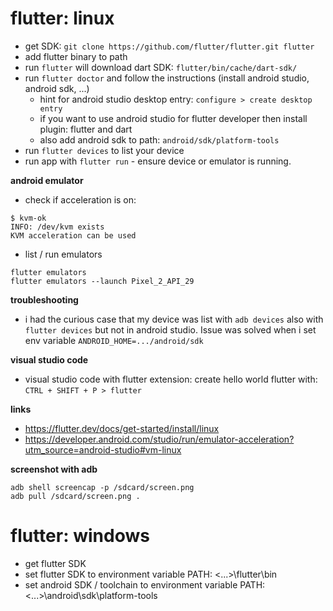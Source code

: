 
# flutter: linux
* get SDK: `git clone https://github.com/flutter/flutter.git flutter`
* add flutter binary to path
* run `flutter` will download dart SDK: `flutter/bin/cache/dart-sdk/`
* run `flutter doctor` and follow the instructions (install android studio, android sdk, ...)
    * hint for android studio desktop entry: `configure > create desktop entry`
    * if you want to use android studio for flutter developer then install plugin: flutter and dart
    * also add android sdk to path: `android/sdk/platform-tools`
* run `flutter devices` to list your device
* run app with `flutter run` - ensure device or emulator is running.

__android emulator__
* check if acceleration is on:
```
$ kvm-ok
INFO: /dev/kvm exists
KVM acceleration can be used
```
* list / run emulators
```
flutter emulators
flutter emulators --launch Pixel_2_API_29
```

__troubleshooting__
* i had the curious case that my device was list with `adb devices` also with `flutter devices` but not in android studio. Issue was solved when i set env variable `ANDROID_HOME=.../android/sdk`

__visual studio code__
* visual studio code with flutter extension: create hello world flutter with: `CTRL + SHIFT + P > flutter`

__links__
* https://flutter.dev/docs/get-started/install/linux
* https://developer.android.com/studio/run/emulator-acceleration?utm_source=android-studio#vm-linux

__screenshot with adb__
```
adb shell screencap -p /sdcard/screen.png
adb pull /sdcard/screen.png .
```

# flutter: windows
* get flutter SDK
* set flutter SDK to environment variable PATH: <...>\flutter\bin
* set android SDK / toolchain to environment variable PATH: <...>\android\sdk\platform-tools
